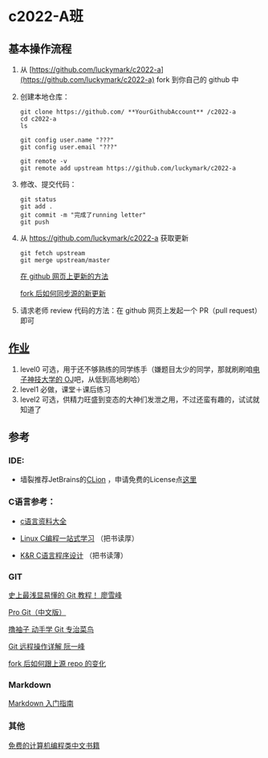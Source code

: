 # c2022-A班

## 基本操作流程

1. 从 [https://github.com/luckymark/c2022-a](https://github.com/luckymark/c2022-a) fork 到你自己的 github 中
2. 创建本地仓库：

   ```
   git clone https://github.com/ **YourGithubAccount** /c2022-a
   cd c2022-a
   ls

   git config user.name "???"
   git config user.email "???"

   git remote -v
   git remote add upstream https://github.com/luckymark/c2022-a
   ```

3. 修改、提交代码：

   ```
   git status
   git add .
   git commit -m "完成了running letter"
   git push
   ```

4. 从 https://github.com/luckymark/c2022-a 获取更新

   ```
   git fetch upstream
   git merge upstream/master
   ```

   [在 github 网页上更新的方法](https://www.zhihu.com/question/20393785/answer/30725725)

   [fork 后如何同步源的新更新](https://segmentfault.com/q/1010000002590371)

5. 请求老师 review 代码的方法：在 github 网页上发起一个 PR（pull request）即可

## [作业](https://github.com/luckymark/c2022-a/tree/main)

1. level0 可选，用于还不够熟练的同学练手（嫌题目太少的同学，那就刷刷咱[电子神技大学的 OJ](http://acm.uestc.edu.cn/#/)吧，从低到高地刷哈）
2. level1 必做，课堂＋课后练习
3. level2 可选，供精力旺盛到变态的大神们发泄之用，不过还蛮有趣的，试试就知道了

## 参考

### IDE: 

- 墙裂推荐JetBrains的[CLion](https://www.jetbrains.com/clion/) ，申请免费的License点[这里](https://www.jetbrains.com/community/education/)

### C语言参考：

- [c语言资料大全](https://github.com/jobbole/awesome-c-cn)

- [Linux C编程一站式学习](http://akaedu.github.io/book/index.html)  （把书读厚）

- [K&R C语言程序设计](https://github.com/huyubing/books-pdf/blob/master/C%E7%A8%8B%E5%BA%8F%E8%AE%BE%E8%AE%A1%E8%AF%AD%E8%A8%80(K%26R)%E6%B8%85%E6%99%B0%E4%B8%AD%E6%96%87%E7%89%88.pdf) （把书读薄）

### GIT

[史上最浅显易懂的 Git 教程！ 廖雪峰](http://www.liaoxuefeng.com/wiki/0013739516305929606dd18361248578c67b8067c8c017b000)

[Pro Git（中文版）](http://git.oschina.net/progit/)

[撸袖子 动手学 Git 专治菜鸟](http://igit.linuxtoy.org/contents.html)

[Git 远程操作详解 阮一峰](http://www.ruanyifeng.com/blog/2014/06/git_remote.html)

[fork 后如何跟上源 repo 的变化](https://segmentfault.com/q/1010000002590371)

### Markdown

[Markdown 入门指南](http://www.jianshu.com/p/1e402922ee32)

### 其他

[免费的计算机编程类中文书籍](https://github.com/wwj718/free-programming-books-zh_CN)
